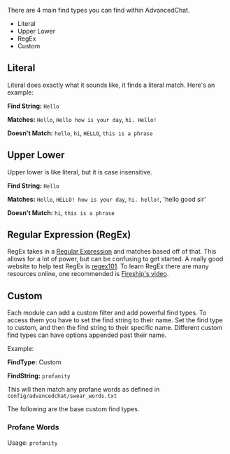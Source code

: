 There are 4 main find types you can find within AdvancedChat.

- Literal
- Upper Lower
- RegEx
- Custom

## Literal

Literal does exactly what it sounds like, it finds a literal match. Here's an example:

**Find String:** `Hello`

**Matches:** `Hello`, `Hello how is your day`, `hi. Hello!`

**Doesn't Match:** `hello`, `hi`, `HELLO`, `this is a phrase`

## Upper Lower

Upper lower is like literal, but it is case insensitive.

**Find String:** `Hello`

**Matches:** `Hello`, `HELLO! how is your day`, `hi. hello!`, 'hello good sir'

**Doesn't Match:** `hi`, `this is a phrase`

## Regular Expression (RegEx)

RegEx takes in a [Regular Expression](https://en.wikipedia.org/wiki/Regular_expression) and matches based off of that. This allows for a lot of power, but can be confusing to get started. A really good website to help test RegEx is [regex101](https://regex101.com/). To learn RegEx there are many resources online, one recommended is [Fireship's video](https://www.youtube.com/watch?v=sXQxhojSdZM).

## Custom

Each module can add a custom filter and add powerful find types. To access them you have to set the find string to their name. Set the find type to custom, and then the find string to their specific name. Different custom find types can have options appended past their name.

Example:

**FindType:** Custom

**FindString:** `profanity`

This will then match any profane words as defined in `config/advancedchat/swear_words.txt`

The following are the base custom find types.

### Profane Words

Usage: `profanity` 